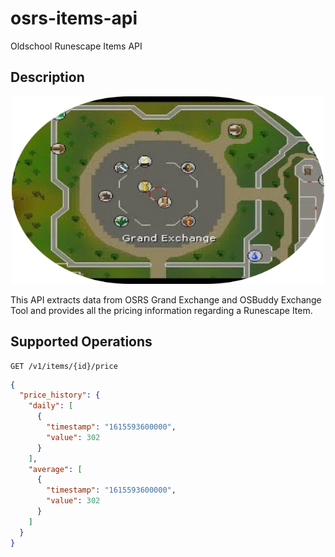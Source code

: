 # osrs-items-api

Oldschool Runescape Items API

## Description

<p align="center">
<img width="500" height="300" src="https://github.com/suduaya/osrs-items-api/blob/master/docs/images/ge.png?raw=true"/>
</p>

This API extracts data from OSRS Grand Exchange and OSBuddy Exchange Tool and provides all the pricing information regarding a Runescape Item.

## Supported Operations
  ```
  GET /v1/items/{id}/price
  ```
  ```json
  {
    "price_history": {
      "daily": [
        {
          "timestamp": "1615593600000",
          "value": 302
        }
      ],
      "average": [
        {
          "timestamp": "1615593600000",
          "value": 302
        }
      ]
    }
  }
  ```
